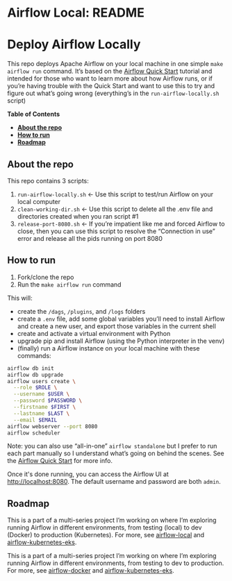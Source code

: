 # Airflow Local: README

# Deploy Airflow Locally

This repo deploys Apache Airflow on your local machine in one simple `make airflow run` command. It’s based on the [Airflow Quick Start](https://airflow.apache.org/docs/apache-airflow/stable/start.html) tutorial and intended for those who want to learn more about how Airflow runs, or if you’re having trouble with the Quick Start and want to use this to try and figure out what’s going wrong (everything’s in the `run-airflow-locally.sh` script)

**Table of Contents**

- [**About the repo**](#about-the-repo)
- [**How to run**](#how-to-run)
- [**Roadmap**](#roadmap)

## About the repo

This repo contains 3 scripts:

1. `run-airflow-locally.sh` ← Use this script to test/run Airflow on your local computer
2. `clean-working-dir.sh` ← Use this script to delete all the .env file and directories created when you ran script #1
3. `release-port-8080.sh` ← If you’re impatient like me and forced Airflow to close, then you can use this script to resolve the “Connection in use” error and release all the pids running on port 8080

## How to run

1. Fork/clone the repo
2. Run the `make airflow run` command

This will:

- create the `/dags`, `/plugins`, and `/logs` folders
- create a `.env` file, add some global variables you’ll need to install Airflow and create a new user, and export those variables in the current shell
- create and activate a virtual environment with Python
- upgrade pip and install Airflow (using the Python interpreter in the venv)
- (finally) run a Airflow instance on your local machine with these commands:

```bash
airflow db init
airflow db upgrade
airflow users create \
  --role $ROLE \
  --username $USER \
  --password $PASSWORD \
  --firstname $FIRST \
  --lastname $LAST \
  --email $EMAIL
airflow webserver --port 8080
airflow scheduler
```

Note: you can also use “all-in-one” `airflow standalone` but I prefer to run each part manually so I understand what’s going on behind the scenes. See the [Airflow Quick Start](https://airflow.apache.org/docs/apache-airflow/stable/start.html) for more info.

Once it's done running, you can access the Airflow UI at [http://localhost:8080](http://localhost:8080). The default username and password are both `admin`.

## **Roadmap**

This is a part of a multi-series project I’m working on where I’m exploring running Airflow in different environments, from testing (local) to dev (Docker) to production (Kubernetes). For more, see [airflow-local](https://github.com/schererjulie/airflow-local) and [airflow-kubernetes-eks](https://github.com/schererjulie/airflow-kubernetes-eks).

This is a part of a multi-series project I’m working on where I’m exploring running Airflow in different environments, from testing to dev to production. For more, see [airflow-docker](https://github.com/schererjulie/airflow-docker) and [airflow-kubernetes-eks](https://github.com/schererjulie/airflow-kubernetes-eks).